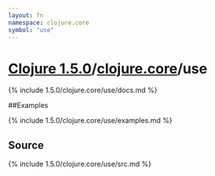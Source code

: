 ```yaml
---
layout: fn
namespace: clojure.core
symbol: "use"
---
```


# [Clojure 1.5.0](../../)/[clojure.core](../)/use

{% include 1.5.0/clojure.core/use/docs.md %}

##Examples

{% include 1.5.0/clojure.core/use/examples.md %}
## Source
{% include 1.5.0/clojure.core/use/src.md %}

